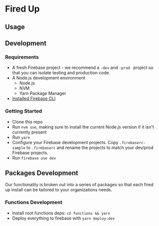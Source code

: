 # Fired Up

## Usage

## Development

### Requirements

* A fresh Firebase project - we recommend a `-dev` and `-prod ` project so that you can isolate testing and production code.
* A Node.js development environment 
  * Node.js
  * NVM
  * Yarn Package Manager
* [Installed Firebase CLI](https://firebase.google.com/docs/cli)

### Getting Started

* Clone this repo
* Run `nvm use`, making sure to install the current Node.js version if it isn't currently present
* Run `yarn`
* Configure your Firebase development projects. Copy `.firebaserc-sample` to `.firebaserc` and rename the projects to match your dev/prod Firebase projects.
* Run `firebase use dev`

## Packages Development

Our functionality is broken out into a series of packages so that each fired up install can be tailored to your organizations needs. 

### Functions Development

* Install root functions deps:
`cd functions && yarn`
* Deploy everything to firebase with `yarn deploy:dev`


